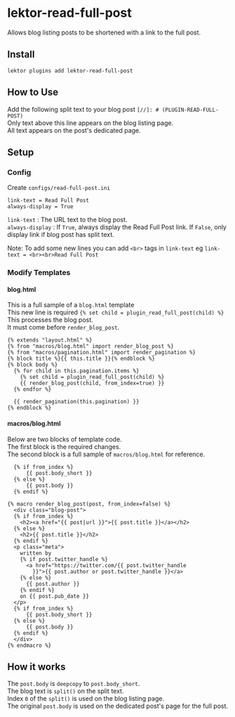 # lektor-read-full-post
Allows blog listing posts to be shortened with a link to the full post.

## Install

`lektor plugins add lektor-read-full-post`

## How to Use

Add the following split text to your blog post `[//]: # (PLUGIN-READ-FULL-POST)`  
Only text above this line appears on the blog listing page.  
All text appears on the post's dedicated page.   

## Setup

### Config

Create `configs/read-full-post.ini`

```
link-text = Read Full Post
always-display = True
```

`link-text` : The URL text to the blog post.  
`always-display` : If `True`, always display the Read Full Post link. If `False`, only display link if blog post has 
split text.  

Note: To add some new lines you can add `<br>` tags in `link-text` eg `link-text = <br><br>Read Full Post`

### Modify Templates

#### blog.html

This is a full sample of a `blog.html` template  
This new line is required `{% set child = plugin_read_full_post(child) %}`  
This processes the blog post.  
It must come before `render_blog_post`.  

```
{% extends "layout.html" %}
{% from "macros/blog.html" import render_blog_post %}
{% from "macros/pagination.html" import render_pagination %}
{% block title %}{{ this.title }}{% endblock %}
{% block body %}
  {% for child in this.pagination.items %}
    {% set child = plugin_read_full_post(child) %}
    {{ render_blog_post(child, from_index=true) }}
  {% endfor %}

  {{ render_pagination(this.pagination) }}
{% endblock %}
```

#### macros/blog.html

Below are two blocks of template code.  
The first block is the required changes.  
The second block is a full sample of `macros/blog.html` for reference.  


```
  {% if from_index %}
      {{ post.body_short }}
  {% else %}
      {{ post.body }}
  {% endif %}
```

```
{% macro render_blog_post(post, from_index=false) %}
  <div class="blog-post">
  {% if from_index %}
    <h2><a href="{{ post|url }}">{{ post.title }}</a></h2>
  {% else %}
    <h2>{{ post.title }}</h2>
  {% endif %}
  <p class="meta">
    written by
    {% if post.twitter_handle %}
      <a href="https://twitter.com/{{ post.twitter_handle
        }}">{{ post.author or post.twitter_handle }}</a>
    {% else %}
      {{ post.author }}
    {% endif %}
    on {{ post.pub_date }}
  </p>
  {% if from_index %}
      {{ post.body_short }}
  {% else %}
      {{ post.body }}
  {% endif %}
  </div>
{% endmacro %}
```

## How it works

The `post.body` is `deepcopy` to `post.body_short`.  
The blog text is `split()` on the split text.  
Index `0` of the `split()` is used on the blog listing page.  
The original `post.body` is used on the dedicated post's page for the full post.   